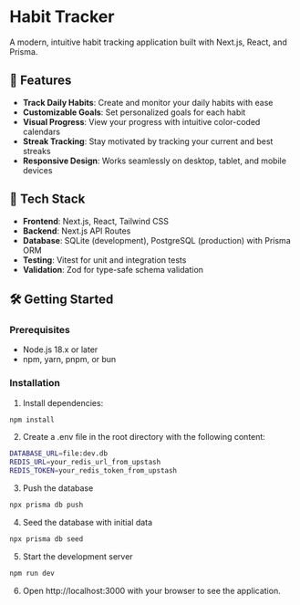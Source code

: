 # Habit Tracker

A modern, intuitive habit tracking application built with Next.js, React, and Prisma.

## 🌟 Features

- **Track Daily Habits**: Create and monitor your daily habits with ease
- **Customizable Goals**: Set personalized goals for each habit
- **Visual Progress**: View your progress with intuitive color-coded calendars
- **Streak Tracking**: Stay motivated by tracking your current and best streaks
- **Responsive Design**: Works seamlessly on desktop, tablet, and mobile devices

## 🚀 Tech Stack

- **Frontend**: Next.js, React, Tailwind CSS
- **Backend**: Next.js API Routes
- **Database**: SQLite (development), PostgreSQL (production) with Prisma ORM
- **Testing**: Vitest for unit and integration tests
- **Validation**: Zod for type-safe schema validation

## 🛠️ Getting Started

### Prerequisites

- Node.js 18.x or later
- npm, yarn, pnpm, or bun

### Installation

1. Install dependencies:

```bash
npm install
```

2. Create a .env file in the root directory with the following content:

```bash
DATABASE_URL=file:dev.db
REDIS_URL=your_redis_url_from_upstash
REDIS_TOKEN=your_redis_token_from_upstash
```

3. Push the database

```bash
npx prisma db push
```

4. Seed the database with initial data

```bash
npx prisma db seed
```

5. Start the development server

```bash
npm run dev
```

6. Open http://localhost:3000 with your browser to see the application.
